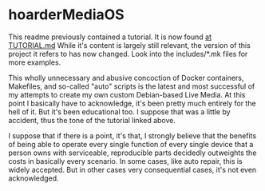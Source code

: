 hoarderMediaOS
==============

This readme previously contained a tutorial. It is now found
[at TUTORIAL.md](https://github.com/cmotc/hoarderMediaOS/blob/master/TUTORIAL.md)
While it's content is largely still relevant, the version of this project it
refers to has now changed. Look into the includes/*.mk files for more examples.

This wholly unnecessary and abusive concoction of Docker containers, Makefiles,
and so-called "auto" scripts is the latest and most successful of my attempts to
create my own custom Debian-based Live Media. At this point I basically have to
acknowledge, it's been pretty much entirely for the hell of it. But it's been
educational too. I suppose that was a little by accident, thus the tone of the
tutorial linked above.

I suppose that if there is a point, it's that, I strongly believe that the
benefits of being able to operate every single function of every single device
that a person owns with serviceable, reproducible parts decidedly outweights
the costs in basically every scenario. In some cases, like auto repair, this
is widely accepted. But in other cases very consequential cases, it's not even
acknowledged.
